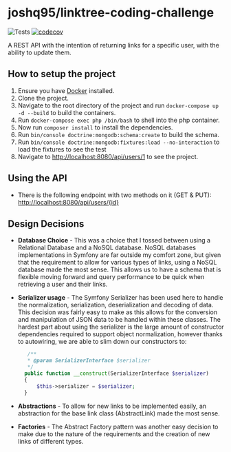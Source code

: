 # joshq95/linktree-coding-challenge
![Tests](https://github.com/cborgas/toy-robot/workflows/Tests/badge.svg)
[![codecov](https://codecov.io/gh/cborgas/toy-robot/branch/master/graph/badge.svg)](https://codecov.io/gh/cborgas/toy-robot)

A REST API with the intention of returning links for a specific user, with the ability to update them.

## How to setup the project
1. Ensure you have [Docker](https://www.docker.com/products/docker-desktop) installed.
2. Clone the project.
3. Navigate to the root directory of the project and run ```docker-compose up -d --build``` to build the containers.
4. Run ```docker-compose exec php /bin/bash``` to shell into the php container.
5. Now run ```composer install``` to install the dependencies.
6. Run ```bin/console doctrine:mongodb:schema:create``` to build the schema.
7. Run ```bin/console doctrine:mongodb:fixtures:load --no-interaction``` to load the fixtures to see the test
8. Navigate to [http://localhost:8080/api/users/1](http://localhost:8080/api/users/1) to see the project.

## Using the API
- There is the following endpoint with two methods on it (GET & PUT): [http://localhost:8080/api/users/{id}](http://localhost:8080/api/users/{id})


## Design Decisions

- **Database Choice** - This was a choice that I tossed between using a Relational Database and a NoSQL database.
NoSQL databases implementations in Symfony are far outside my comfort zone, but given that
the requirement to allow for various types of links, using a NoSQL database made the most sense. 
This allows us to have a schema that is flexible moving forward and query performance to be quick when retrieving a user and their links.


- **Serializer usage** - The Symfony Serializer has been used here to handle the normalization, serialization, deserialization and decoding of data.
  This decision was fairly easy to make as this allows for the conversion and manipulation of JSON data to be handled within these classes.
  The hardest part about using the serializer is the large amount of constructor dependencies required to support object normalization,
  however thanks to autowiring, we are able to slim down our constructors to:
  ```php
     /**
     * @param SerializerInterface $serializer
     */
    public function __construct(SerializerInterface $serializer)
    {
        $this->serializer = $serializer;
    }
  ```
  

- **Abstractions** - To allow for new links to be implemented easily, an abstraction for the base link class (AbstractLink) made the most sense.


- **Factories** - The Abstract Factory pattern was another easy decision to make due to the nature of the requirements and the creation of new links of different types.
   
